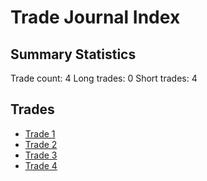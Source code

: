 # Trade Journal Index
## Summary Statistics
Trade count: 4
Long trades: 0
Short trades: 4
## Trades
- [Trade 1](trade_1.md)
- [Trade 2](trade_2.md)
- [Trade 3](trade_3.md)
- [Trade 4](trade_4.md)